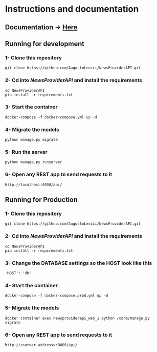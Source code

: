 # Instructions and documentation
## Documentation -> [Here](https://app.swaggerhub.com/apis-docs/augustolenzi/NewsProviderAPI/1.0.0) 
## Running for development
### 1- Clone this repository
```
git clone https://github.com/AugustoLenzii/NewsProviderAPI.git
```
### 2- Cd into _NewsProviderAPI_ and install the requirements
```
cd NewsProviderAPI
pip install -r requirements.txt
```
### 3- Start the container
```
docker-compose -f docker-compose.yml up -d
```
### 4- Migrate the models
```
python manage.py migrate
```
### 5- Run the server
```
python manage.py runserver
```
### 6- Open any REST app to send requests to it
```
http://localhost:8000/api/
```
## Running for Production
### 1- Clone this repository
```
git clone https://github.com/AugustoLenzii/NewsProviderAPI.git
```
### 2- Cd into _NewsProviderAPI_ and install the requirements
```
cd NewsProviderAPI
pip install -r requirements.txt
```
### 3- Change the DATABASE settings so the HOST look like this
```
'HOST': 'db'
```
### 4- Start the container
```
docker-compose -f docker-compose.prod.yml up -d
```
### 5- Migrate the models
```
docker container exec newsproviderapi_web_1 python /core/manage.py migrate
```
### 6- Open any REST app to send requests to it
```
http://<server address>:8000/api/
```
